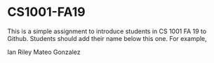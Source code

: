 # CS1001-FA19
This is a simple assignment to introduce students in CS 1001 FA 19 to Github.
Students should add their name below this one. For example,

Ian Riley
Mateo Gonzalez
